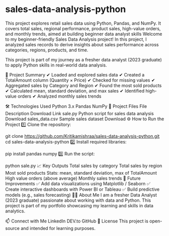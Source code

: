 # sales-data-analysis-python
This project explores retail sales data using Python, Pandas, and NumPy. It covers total sales, regional performance, product sales, high-value orders, and monthly trends, aimed at building beginner data analyst skills
Welcome to my beginner-friendly Sales Data Analysis project!
In this project, I analyzed sales records to derive insights about sales performance across categories, regions, products, and time.

This project is part of my journey as a fresher data analyst (2023 graduate) to apply Python skills in real-world data analysis.

🚀 Project Summary
✔ Loaded and explored sales data
✔ Created a TotalAmount column (Quantity × Price)
✔ Checked for missing values
✔ Aggregated sales by Category and Region
✔ Found the most sold products
✔ Calculated mean, standard deviation, and max sales
✔ Identified high-value orders
✔ Analyzed monthly sales trends

🛠 Technologies Used
Python 3.x
Pandas
NumPy
📂 Project Files
File	Description	Download Link
sale.py	Python script for sales data analysis	Download
sales_data.csv	Sample sales dataset	Download
⚙️ How to Run the Project
1️⃣ Clone the repository:

git clone https://github.com/Kritikamishraa/sales-data-analysis-python.git
cd sales-data-analysis-python
2️⃣ Install required libraries:

pip install pandas numpy
3️⃣ Run the script:

python sale.py
📈 Key Outputs
Total sales by category
Total sales by region
Most sold products
Stats: mean, standard deviation, max of TotalAmount
High value orders (above average)
Monthly sales trends
🌟 Future Improvements
✅ Add data visualizations using Matplotlib / Seaborn
✅ Create interactive dashboards with Power BI or Tableau
✅ Build predictive models (e.g., sales forecasting)
🙋‍♀️ About Me
I am a fresher Data Analyst (2023 graduate) passionate about working with data and Python. This project is part of my portfolio showcasing my learning and skills in data analytics.

📫 Connect with Me
LinkedIn
DEV.to
GitHub
📄 License
This project is open-source and intended for learning purposes.
